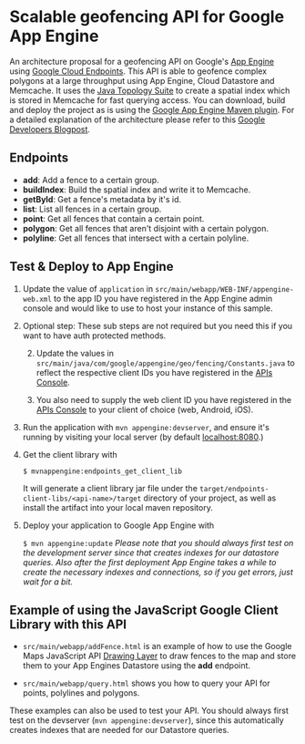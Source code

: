 # Scalable geofencing API for Google App Engine

An architecture proposal for a geofencing API on Google's [App Engine][1] using [Google Cloud Endpoints][3].
This API is able to geofence complex polygons at a large throughput using App Engine, Cloud Datastore and Memcache.
It uses the [Java Topology Suite][7] to create a spatial index which is stored in Memcache for fast querying access. 
You can download, build and deploy the project as is using the [Google App Engine Maven plugin][4].
For a detailed explanation of the architecture please refer to this [Google Developers Blogpost][8].

## Endpoints

- __add__: Add a fence to a certain group.
- __buildIndex__: Build the spatial index and write it to Memcache.
- __getById__: Get a fence's metadata by it's id.
- __list__: List all fences in a certain group.
- __point__: Get all fences that contain a certain point.
- __polygon__: Get all fences that aren't disjoint with a certain polygon.
- __polyline__: Get all fences that intersect with a certain polyline.

## Test & Deploy to App Engine

1. Update the value of `application` in `src/main/webapp/WEB-INF/appengine-web.xml` to the app
   ID you have registered in the App Engine admin console and would
   like to use to host your instance of this sample.

1. Optional step: These sub steps are not required but you need this
   if you want to have auth protected methods.

    2. Update the values in `src/main/java/com/google/appengine/geo/fencing/Constants.java`
       to reflect the respective client IDs you have registered in the
       [APIs Console][6]. 

    2. You also need to supply the web client ID you have registered
       in the [APIs Console][4] to your client of choice (web, Android,
       iOS).

1. Run the application with `mvn appengine:devserver`, and ensure it's
   running by visiting your local server (by
   default [localhost:8080][5].)

1. Get the client library with

   `$ mvnappengine:endpoints_get_client_lib`

   It will generate a client library jar file under the
   `target/endpoints-client-libs/<api-name>/target` directory of your
   project, as well as install the artifact into your local maven
   repository.

1. Deploy your application to Google App Engine with

   `$ mvn appengine:update`
   *Please note that you should always first test on the development server since that creates indexes for our datastore queries. Also after the first deployment App Engine takes a while to create the necessary indexes and connections, so if you get errors, just wait for a bit.*
   
## Example of using the JavaScript Google Client Library with this API

- `src/main/webapp/addFence.html` is an example of how to use the Google Maps JavaScript API [Drawing Layer][9] 
to draw fences to the map and store them to your App Engines Datastore using the __add__ endpoint.

- `src/main/webapp/query.html` shows you how to query your API for points, polylines and polygons.

These examples can also be used to test your API. You should always first test on the devserver (`mvn appengine:devserver`), 
since this automatically creates indexes that are needed for our Datastore queries.

[1]: https://developers.google.com/appengine
[2]: http://java.com/en/
[3]: https://developers.google.com/appengine/docs/java/endpoints/
[4]: https://developers.google.com/appengine/docs/java/tools/maven
[5]: http://localhost:8080/
[6]: https://console.developers.google.com/
[7]: http://www.vividsolutions.com/jts/JTSHome.htm
[8]: http://googledevelopers.blogspot.co.uk/
[9]: https://developers.google.com/maps/documentation/javascript/drawinglayer